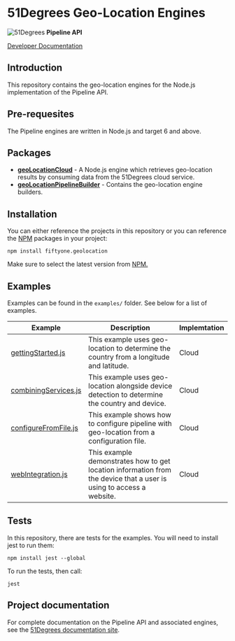 # 51Degrees Geo-Location Engines

![51Degrees](https://51degrees.com/img/logo.png?utm_source=github&utm_medium=repository&utm_content=readme_main&utm_campaign=node-open-source "Data rewards the curious") **Pipeline API**

[Developer Documentation](https://51degrees.com/location-node/4.2/index.html?utm_source=github&utm_medium=repository&utm_content=documentation&utm_campaign=node-open-source "developer documentation")

## Introduction

This repository contains the geo-location engines for the Node.js implementation of the Pipeline API.

## Pre-requesites

The Pipeline engines are written in Node.js and target 6 and above.

## Packages
- [**geoLocationCloud**](/geoLocationCloud.js) - A Node.js engine which retrieves geo-location results by consuming data from the 51Degrees cloud service.
- [**geoLocationPipelineBuilder**](/geoLocationPipelineBuilder.js) - Contains the geo-location engine builders.

## Installation

You can either reference the projects in this repository or you can reference the [NPM][npm] packages in your project:

```
npm install fiftyone.geolocation
```

Make sure to select the latest version from [NPM.][npm]

## Examples

Examples can be found in the `examples/` folder. See below for a list of examples.

|Example|Description|Implemtation|
|-------|-----------|------------|
|[gettingStarted.js](/examples/gettingStarted.js)|This example uses geo-location to determine the country from a longitude and latitude.|Cloud|
|[combiningServices.js](/examples/combiningServices.js)|This example uses geo-location alongside device detection to determine the country and device.|Cloud|
|[configureFromFile.js](/examples/configureFromFile.js)|This example shows how to configure pipeline with geo-location from a configuration file.|Cloud|
|[webIntegration.js](/examples/webIntegration.js)|This example demonstrates how to get location information from the device that a user is using to access a website.|Cloud|

## Tests

In this repository, there are tests for the examples. 
You will need to install jest to run them:

```
npm install jest --global
```

To run the tests, then call:

```
jest
```

## Project documentation

For complete documentation on the Pipeline API and associated engines, see the [51Degrees documentation site][Documentation].

[Documentation]: https://51degrees.com/documentation/index.html
[npm]: https://www.npmjs.com/package/fiftyone.geolocation
